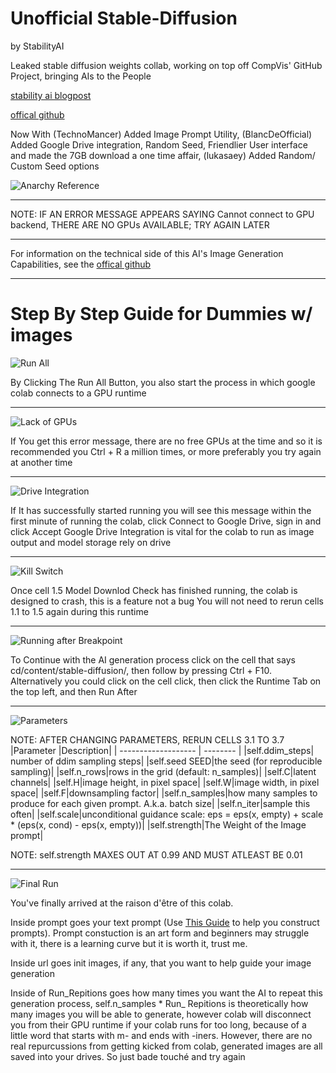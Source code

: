 # Unofficial Stable-Diffusion
by StabilityAI

Leaked stable diffusion weights collab, working on top off CompVis' GitHub Project,  bringing AIs to the People

[stability ai blogpost](https://stability-ai.webpkgcache.com/doc/-/s/stability.ai/beta-signup-form)

[offical github](https://github.com/CompVis/stable-diffusion)

Now With
(TechnoMancer) Added Image Prompt Utility,
(BlancDeOfficial) Added Google Drive integration, Random Seed, Friendlier User interface and made the 7GB download a one time affair,
(lukasaey) Added Random/ Custom Seed options

![Anarchy Reference](https://cdn.discordapp.com/attachments/806288700736405506/1010835283211714730/unknown.png)

---

NOTE: IF AN ERROR MESSAGE APPEARS SAYING Cannot connect to GPU backend, THERE ARE NO GPUs AVAILABLE; TRY AGAIN LATER

---

For information on the technical side of this AI's Image Generation Capabilities, see the [offical github](https://github.com/CompVis/stable-diffusion)

---

# Step By Step Guide for Dummies w/ images

![Run All](https://cdn.discordapp.com/attachments/806288700736405506/1010840674272280576/Screenshot_2022-08-21_at_10.05.52.png)

By Clicking The Run All Button, you also start the process in which google colab connects to a GPU runtime

---

![Lack of GPUs](https://cdn.discordapp.com/attachments/806288700736405506/1010843232239886377/Screenshot_2022-08-21_at_10.29.42.png)

If You get this error message, there are no free GPUs at the time and so it is recommended you Ctrl + R a million times, or more preferably you try again at another time

---

![Drive Integration](https://cdn.discordapp.com/attachments/806288700736405506/1010840674603651133/Screenshot_2022-08-21_at_10.10.36.png)

If It has successfully started running you will see this message within the first minute of running the colab, click Connect to Google Drive, sign in and click Accept
Google Drive Integration is vital for the colab to run as image output and model storage rely on drive

---

![Kill Switch](https://cdn.discordapp.com/attachments/806288700736405506/1010840675031449600/Screenshot_2022-08-21_at_10.13.59.png)

Once cell 1.5 Model Downlod Check has finished running, the colab is designed to crash, this is a feature not a bug
You will not need to rerun cells 1.1 to 1.5 again during this runtime

---

![Running after Breakpoint](https://cdn.discordapp.com/attachments/806288700736405506/1010840675455082496/Screenshot_2022-08-21_at_10.15.34.png)

To Continue with the AI generation process click on the cell that says cd/content/stable-diffusion/, then follow by pressing Ctrl +  F10.
Alternatively you could click on the cell click, then click the Runtime Tab on the top left, and then Run After

---

![Parameters](https://cdn.discordapp.com/attachments/806288700736405506/1010840675769663540/Screenshot_2022-08-21_at_10.16.56.png)

NOTE: AFTER CHANGING PARAMETERS, RERUN CELLS 3.1 TO 3.7
|Parameter            |Description|
| ------------------- | --------  |
|self.ddim_steps| number of ddim sampling steps|
|self.seed SEED|the seed (for reproducible sampling)|
|self.n_rows|rows in the grid (default: n_samples)|
|self.C|latent channels|
|self.H|image height, in pixel space|
|self.W|image width, in pixel space|
|self.F|downsampling factor|
|self.n_samples|how many samples to produce for each given prompt. A.k.a. batch size|
|self.n_iter|sample this often|
|self.scale|unconditional guidance scale: eps = eps(x, empty) + scale * (eps(x, cond) - eps(x, empty))|
|self.strength|The Weight of the Image prompt|

NOTE: self.strength MAXES OUT AT 0.99 AND MUST ATLEAST BE 0.01

---

![Final Run](https://cdn.discordapp.com/attachments/806288700736405506/1010840676218437682/Screenshot_2022-08-21_at_10.18.00.png)

You've finally arrived at the raison d'être of this colab. 

Inside prompt goes your text prompt  (Use [This Guide](https://beta.dreamstudio.ai/prompt-guide) to help you construct prompts). 
Prompt constuction is an art form and beginners may struggle with it, there is a learning curve but it is worth it, trust me.

Inside url goes init images, if any, that you want to help guide your image generation

Inside of Run_Repitions goes how many times you want the AI to repeat this generation process, self.n_samples  * Run_ Repitions is theoretically how many images you will be able to generate, however colab will disconnect you from their GPU runtime if your colab runs for too long, because of a little word that starts with m- and ends with -iners. However, there are no real repurcussions from getting kicked from colab, generated images are all saved into your drives. So just bade touché and try again